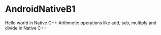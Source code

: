 # AndroidNativeB1
Hello world in Native C++
Arithmetic operations like add, sub, multiply and divide in Native C++
